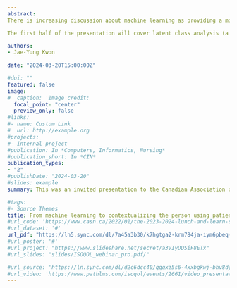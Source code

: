 ```yaml
---
abstract:
There is increasing discussion about machine learning as providing a more nuanced understanding of patient-reported data. However, the key challenge is how to communicate the knowledge from these complex algorithms that are understandable for clinicians and nurses to act upon in their practice for individual patients. This presentation will demonstrate (through a series of mixed-methods research projects) how nurses can interpret and use patient-reported data for the individual patients we are caring for. 

The first half of the presentation will cover latent class analysis (a type of machine learning technique) to identify subgroups of patients who are experiencing different patterns in patient-reported outcomes. The second half of the presentation will cover how to use the results of latent class analysis via personas (hypothetical representations of patients that incorporate life stories) and journey maps (visualization of patients’ healthcare encounters over time) as innovative knowledge translation tools for improving care. The audience may gain better insights into the nursing role (in the context of machine learning) to better understand patients’ unique life situations and facilitate better patient-clinician communication to meet their changing needs. 

authors: 
- Jae-Yung Kwon
  
date: "2024-03-20T15:00:00Z"

#doi: ""
featured: false
image:
#  caption: 'Image credit: 
  focal_point: "center"
  preview_only: false
#links:
#- name: Custom Link
#  url: http://example.org
#projects:
#- internal-project
#publication: In *Computers, Informatics, Nursing*
#publication_short: In *CIN*
publication_types:
- "2"
#publishDate: "2024-03-20"
#slides: example
summary: This was an invited presentation to the Canadian Association of Schools of Nursing Research and Scholarship Committee's [Lunch and Learn](https://www.casn.ca/2022/01/the-2023-2024-lunch-and-learn-series-presented-by-casns-research-scholarship-committee/) to demonstrate how nurses can interpret and use patient-reported data for individual patients (Mar 20, 2024).

#tags:
#- Source Themes
title: From machine learning to contextualizing the person using patient-reported data: The role of nursing in knowledge translation
#url_code: 'https://www.casn.ca/2022/01/the-2023-2024-lunch-and-learn-series-presented-by-casns-research-scholarship-committee/'
#url_dataset: '#'
url_pdf: "https://ln5.sync.com/dl/7a45a3b30/k7hgtga2-krm784ja-iym6pbeq-eupq2ujs"
#url_poster: '#'
#url_project: "https://www.slideshare.net/secret/a3VIyDDSiF8ETx"
#url_slides: "slides/ISOQOL_webinar_pro.pdf/"

#url_source: 'https://ln.sync.com/dl/d2c6dcc40/qqqxz5s6-4xxbgkwj-bhv8dyet-a8y3pvey'
#url_video: 'https://www.pathlms.com/isoqol/events/2661/video_presentations/208378'
---
```

